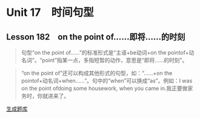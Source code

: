 ﻿ # Unit 17　时间句型
 ## Lesson 182　on the point of……即将……的时刻
 
> 句型“on the point of……”的标准形式是“主语+be动词+on the pointof+动名词”。“point”指某一点，多指短暂的动作，意思是“即将……的时刻”。

> “on the point of”还可以构成其他形式的句型，如：“……+on the pointof+动名词+when……”。句中的“when”可以换成“as”。例如：I was on the point ofdoing some housework, when you came in.我正要做家务时，你就进来了。


 [生成题库](./question/f182.json)